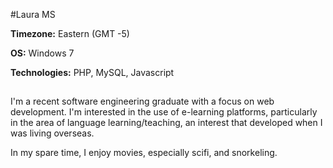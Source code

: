 #Laura MS

**Timezone:** Eastern (GMT -5)

**OS:** Windows 7 

**Technologies:** PHP, MySQL, Javascript

##

I'm a recent software engineering graduate with a focus on web development. I'm interested in the use of e-learning platforms, particularly in the area of language learning/teaching, an interest that developed when I was living overseas.

In my spare time, I enjoy movies, especially scifi, and snorkeling.
